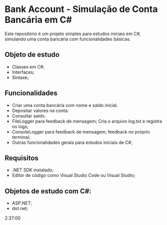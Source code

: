 # Bank Account - Simulação de Conta Bancária em C#

Este repositório é um projeto simples para estudos iniciais em C#, simulando uma conta bancária com funcionalidades básicas. 

## Objeto de estudo

- Classes em C#;
- Interfaces;
- Sintaxe;

## Funcionalidades
- Criar uma conta bancária com nome e saldo inicial.
- Depositar valores na conta.
- Consultar saldo.
- FileLogger para feedback de mensagem; Cria o arquivo log.txt e registra os logs;
- ConsoleLogger para feedback de mensagem; feedback no próprio terminal;
- Outras funcionalidades gerais para estudos iniciais de C#;

## Requisitos

- .NET SDK instalado;
- Editor de código como Visual Studio Code ou Visual Studio;

## Objetos de estudo com C#:

- ASP.NET;
- dot.net;

2:37:00
